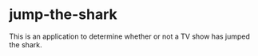 # jump-the-shark
This is an application to determine whether or not a TV show has jumped the shark.
